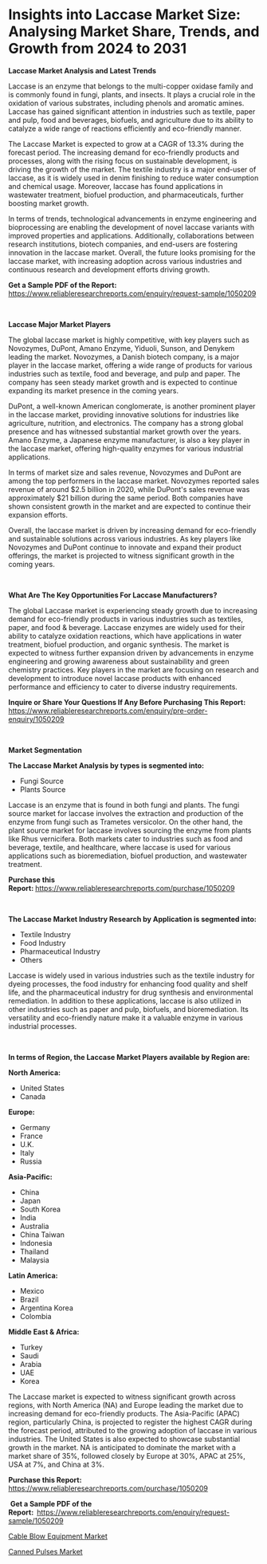 <p><h1>Insights into Laccase Market Size: Analysing Market Share, Trends, and Growth from 2024 to 2031</h1></p><p><strong>Laccase Market Analysis and Latest Trends</strong></p>
<p><p>Laccase is an enzyme that belongs to the multi-copper oxidase family and is commonly found in fungi, plants, and insects. It plays a crucial role in the oxidation of various substrates, including phenols and aromatic amines. Laccase has gained significant attention in industries such as textile, paper and pulp, food and beverages, biofuels, and agriculture due to its ability to catalyze a wide range of reactions efficiently and eco-friendly manner.</p><p>The Laccase Market is expected to grow at a CAGR of 13.3% during the forecast period. The increasing demand for eco-friendly products and processes, along with the rising focus on sustainable development, is driving the growth of the market. The textile industry is a major end-user of laccase, as it is widely used in denim finishing to reduce water consumption and chemical usage. Moreover, laccase has found applications in wastewater treatment, biofuel production, and pharmaceuticals, further boosting market growth.</p><p>In terms of trends, technological advancements in enzyme engineering and bioprocessing are enabling the development of novel laccase variants with improved properties and applications. Additionally, collaborations between research institutions, biotech companies, and end-users are fostering innovation in the laccase market. Overall, the future looks promising for the laccase market, with increasing adoption across various industries and continuous research and development efforts driving growth.</p></p>
<p><strong>Get a Sample PDF of the Report:&nbsp;</strong> <a href="https://www.reliableresearchreports.com/enquiry/request-sample/1050209">https://www.reliableresearchreports.com/enquiry/request-sample/1050209</a></p>
<p>&nbsp;</p>
<p><strong>Laccase Major Market Players</strong></p>
<p><p>The global laccase market is highly competitive, with key players such as Novozymes, DuPont, Amano Enzyme, Yiduoli, Sunson, and Denykem leading the market. Novozymes, a Danish biotech company, is a major player in the laccase market, offering a wide range of products for various industries such as textile, food and beverage, and pulp and paper. The company has seen steady market growth and is expected to continue expanding its market presence in the coming years.</p><p>DuPont, a well-known American conglomerate, is another prominent player in the laccase market, providing innovative solutions for industries like agriculture, nutrition, and electronics. The company has a strong global presence and has witnessed substantial market growth over the years. Amano Enzyme, a Japanese enzyme manufacturer, is also a key player in the laccase market, offering high-quality enzymes for various industrial applications.</p><p>In terms of market size and sales revenue, Novozymes and DuPont are among the top performers in the laccase market. Novozymes reported sales revenue of around $2.5 billion in 2020, while DuPont's sales revenue was approximately $21 billion during the same period. Both companies have shown consistent growth in the market and are expected to continue their expansion efforts.</p><p>Overall, the laccase market is driven by increasing demand for eco-friendly and sustainable solutions across various industries. As key players like Novozymes and DuPont continue to innovate and expand their product offerings, the market is projected to witness significant growth in the coming years.</p></p>
<p>&nbsp;</p>
<p><strong>What Are The Key Opportunities For Laccase Manufacturers?</strong></p>
<p><p>The global Laccase market is experiencing steady growth due to increasing demand for eco-friendly products in various industries such as textiles, paper, and food & beverage. Laccase enzymes are widely used for their ability to catalyze oxidation reactions, which have applications in water treatment, biofuel production, and organic synthesis. The market is expected to witness further expansion driven by advancements in enzyme engineering and growing awareness about sustainability and green chemistry practices. Key players in the market are focusing on research and development to introduce novel laccase products with enhanced performance and efficiency to cater to diverse industry requirements.</p></p>
<p><strong>Inquire or Share Your Questions If Any Before Purchasing This Report:</strong> <a href="https://www.reliableresearchreports.com/enquiry/pre-order-enquiry/1050209">https://www.reliableresearchreports.com/enquiry/pre-order-enquiry/1050209</a></p>
<p>&nbsp;</p>
<p><strong>Market Segmentation</strong></p>
<p><strong>The Laccase Market Analysis by types is segmented into:</strong></p>
<p><ul><li>Fungi Source</li><li>Plants Source</li></ul></p>
<p><p>Laccase is an enzyme that is found in both fungi and plants. The fungi source market for laccase involves the extraction and production of the enzyme from fungi such as Trametes versicolor. On the other hand, the plant source market for laccase involves sourcing the enzyme from plants like Rhus vernicifera. Both markets cater to industries such as food and beverage, textile, and healthcare, where laccase is used for various applications such as bioremediation, biofuel production, and wastewater treatment.</p></p>
<p><strong>Purchase this Report:&nbsp;</strong><a href="https://www.reliableresearchreports.com/purchase/1050209">https://www.reliableresearchreports.com/purchase/1050209</a></p>
<p>&nbsp;</p>
<p><strong>The Laccase Market Industry Research by Application is segmented into:</strong></p>
<p><ul><li>Textile Industry</li><li>Food Industry</li><li>Pharmaceutical Industry</li><li>Others</li></ul></p>
<p><p>Laccase is widely used in various industries such as the textile industry for dyeing processes, the food industry for enhancing food quality and shelf life, and the pharmaceutical industry for drug synthesis and environmental remediation. In addition to these applications, laccase is also utilized in other industries such as paper and pulp, biofuels, and bioremediation. Its versatility and eco-friendly nature make it a valuable enzyme in various industrial processes.</p></p>
<p>&nbsp;</p>
<p><strong>In terms of Region, the Laccase Market Players available by Region are:</strong></p>
<p>
    <p> <strong> North America: </strong>
        <ul>
            <li>United States</li>
            <li>Canada</li>
        </ul>
        </p> 
    <p> <strong> Europe: </strong>
        <ul>
            <li>Germany</li>
            <li>France</li>
            <li>U.K.</li>
            <li>Italy</li>
            <li>Russia</li>
        </ul>
        </p> 
    <p> <strong> Asia-Pacific: </strong>
        <ul>
            <li>China</li>
            <li>Japan</li>
            <li>South Korea</li>
            <li>India</li>
            <li>Australia</li>
            <li>China Taiwan</li>
            <li>Indonesia</li>
            <li>Thailand</li>
            <li>Malaysia</li>
        </ul>
        </p> 
    <p> <strong> Latin America: </strong>
        <ul>
            <li>Mexico</li>
            <li>Brazil</li>
            <li>Argentina Korea</li>
            <li>Colombia</li>
        </ul>
        </p> 
    <p> <strong> Middle East & Africa: </strong>
        <ul>
            <li>Turkey</li>
            <li>Saudi</li>
            <li>Arabia</li>
            <li>UAE</li>
            <li>Korea</li>
        </ul>
    </p>
    </p>
<p><p>The Laccase market is expected to witness significant growth across regions, with North America (NA) and Europe leading the market due to increasing demand for eco-friendly products. The Asia-Pacific (APAC) region, particularly China, is projected to register the highest CAGR during the forecast period, attributed to the growing adoption of laccase in various industries. The United States is also expected to showcase substantial growth in the market. NA is anticipated to dominate the market with a market share of 35%, followed closely by Europe at 30%, APAC at 25%, USA at 7%, and China at 3%.</p></p>
<p><strong>Purchase this Report: </strong><a href="https://www.reliableresearchreports.com/purchase/1050209">https://www.reliableresearchreports.com/purchase/1050209</a></p>
<p>&nbsp;<strong>Get a Sample PDF of the Report:&nbsp;&nbsp;</strong><a href="https://www.reliableresearchreports.com/enquiry/request-sample/1050209">https://www.reliableresearchreports.com/enquiry/request-sample/1050209</a></p>
<p><strong></strong></p>
<p><p><a href="https://skillful-vermicelli-b89.notion.site/Cable-Blow-Equipment-Market-Size-and-Examines-its-Market-Scope-with-a-Primary-Focus-on-Growth-Oppo-05d765e6015b4850a8eaac4e792d1006">Cable Blow Equipment Market</a></p><p><a href="https://view.publitas.com/reportprime-1/canned-pulses-market-size-share-trends-analysis-report-by-application-regional-outlook-competitive-strategies-and-segment-forecasts-2024-2031/">Canned Pulses Market</a></p></p>